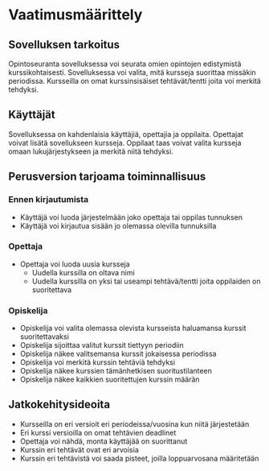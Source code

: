 # Vaatimusmäärittely

## Sovelluksen tarkoitus

Opintoseuranta sovelluksessa voi seurata omien opintojen edistymistä kurssikohtaisesti. Sovelluksessa voi valita, mitä kursseja suorittaa missäkin periodissa. Kursseilla on omat kurssinsisäiset tehtävät/tentti joita voi merkitä tehdyksi.

## Käyttäjät

Sovelluksessa on kahdenlaisia käyttäjiä, opettajia ja oppilaita. Opettajat voivat lisätä sovellukseen kursseja. Oppilaat taas voivat valita kursseja omaan lukujärjestykseen ja merkitä niitä tehdyksi.

## Perusversion tarjoama toiminnallisuus

### Ennen kirjautumista

- Käyttäjä voi luoda järjestelmään joko opettaja tai oppilas tunnuksen
- Käyttäjä voi kirjautua sisään jo olemassa olevilla tunnuksilla

### Opettaja

- Opettaja voi luoda uusia kursseja
	- Uudella kurssilla on oltava nimi
	- Uudella kurssilla on yksi tai useampi tehtävä/tentti joita oppilaiden on suoritettava

### Opiskelija

- Opiskelija voi valita olemassa olevista kursseista haluamansa kurssit suoritettavaksi
- Opiskelija sijoittaa valitut kurssit tiettyyn periodiin
- Opiskelija näkee valitsemansa kurssit jokaisessa periodissa
- Opiskelija voi merkitä kurssin tehtäviä tehdyksi
- Opiskelija näkee kurssien tämänhetkisen suoritustilanteen
- Opiskelija näkee kaikkien suoritettujen kurssin määrän

## Jatkokehitysideoita

- Kursseilla on eri versioit eri periodeissa/vuosina kun niitä järjestetään
- Eri kurssi versioilla on omat tehtävien deadlinet
- Opettaja voi nähdä, monta käyttäjää on suorittanut
- Kurssin eri tehtävät ovat eri arvoisia
- Kurssin eri tehtävistä voi saada pisteet, joilla loppuarvosana määritetään
